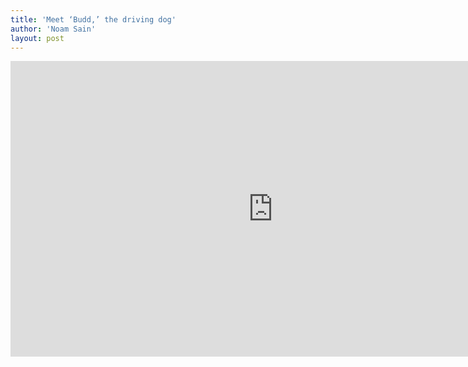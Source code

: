 ```yaml
---
title: 'Meet ‘Budd,’ the driving dog'
author: 'Noam Sain'
layout: post
---
```


<iframe allow="accelerometer; autoplay; clipboard-write; encrypted-media; gyroscope; picture-in-picture; web-share" allowfullscreen="" frameborder="0" height="473" loading="lazy" src="https://www.youtube.com/embed/6VX1V_96wyk?feature=oembed" title="Dog Drives a Car to the Casino" width="840"></iframe>
